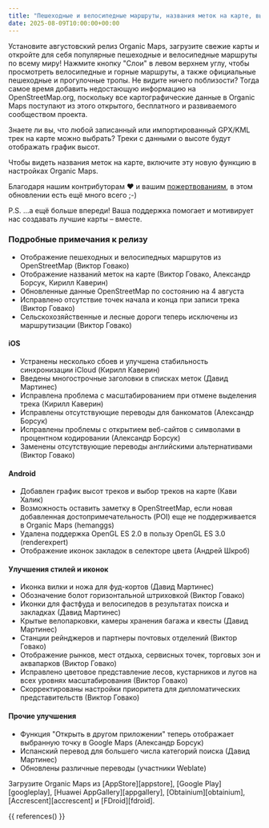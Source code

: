 ```yaml
---
title: "Пешеходные и велосипедные маршруты, названия меток на карте, выбор треков, график высот и многое другое в августовском релизе"
date: 2025-08-09T10:00:00+00:00
---
```


Установите августовский релиз Organic Maps, загрузите свежие карты и откройте для себя популярные пешеходные и велосипедные маршруты по всему миру! Нажмите кнопку "Слои" в левом верхнем углу, чтобы просмотреть велосипедные и горные маршруты, а также официальные пешеходные и прогулочные тропы. Не видите ничего поблизости? Тогда самое время добавить недостающую информацию на OpenStreetMap.org, поскольку все картографические данные в Organic Maps поступают из этого открытого, бесплатного и развиваемого сообществом проекта.

Знаете ли вы, что любой записанный или импортированный GPX/KML трек на карте можно выбрать? Треки с данными о высоте будут отображать график высот.

Чтобы видеть названия меток на карте, включите эту новую функцию в настройках Organic Maps.

Благодаря нашим контрибуторам ❤️ и вашим [пожертвованиям](@/donate/index.ru.md), в этом обновлении есть ещё много всего ;-)

P.S. ...а ещё больше впереди! Ваша поддержка помогает и мотивирует нас создавать лучшие карты – вместе.

### Подробные примечания к релизу

- Отображение пешеходных и велосипедных маршрутов из OpenStreetMap (Виктор Говако)
- Отображение названий меток на карте (Виктор Говако, Александр Борсук, Кирилл Каверин)
- Обновленные данные OpenStreetMap по состоянию на 4 августа
- Исправлено отсутствие точек начала и конца при записи трека (Виктор Говако)
- Сельскохозяйственные и лесные дороги теперь исключены из маршрутизации (Виктор Говако)

#### iOS
- Устранены несколько сбоев и улучшена стабильность синхронизации iCloud (Кирилл Каверин)
- Введены многострочные заголовки в списках меток (Давид Мартинес)
- Исправлена проблема с масштабированием при отмене выделения трека (Кирилл Каверин)
- Исправлены отсутствующие переводы для банкоматов (Александр Борсук)
- Исправлены проблемы с открытием веб-сайтов с символами в процентном кодировании (Александр Борсук)
- Заменены отсутствующие переводы английскими альтернативами (Виктор Говако)

#### Android
- Добавлен график высот треков и выбор треков на карте (Кави Халик)
- Возможность оставить заметку в OpenStreetMap, если новая добавленная достопримечательность (POI) еще не поддерживается в Organic Maps (hemanggs)
- Удалена поддержка OpenGL ES 2.0 в пользу OpenGL ES 3.0 (renderexpert)
- Отображение иконок закладок в селекторе цвета (Андрей Шкроб)

#### Улучшения стилей и иконок
- Иконка вилки и ножа для фуд-кортов (Давид Мартинес)
- Обозначение болот горизонтальной штриховкой (Виктор Говако)
- Иконки для фастфуда и велосипедов в результатах поиска и закладках (Давид Мартинес)
- Крытые велопарковки, камеры хранения багажа и квесты (Давид Мартинес)
- Станции рейнджеров и партнеры почтовых отделений (Виктор Говако)
- Отображение рынков, мест отдыха, сервисных точек, торговых зон и аквапарков (Виктор Говако)
- Исправлено цветовое представление лесов, кустарников и лугов на всех уровнях масштабирования (Виктор Говако)
- Скорректированы настройки приоритета для дипломатических представительств (Виктор Говако)

#### Прочие улучшения
- Функция "Открыть в другом приложении" теперь отображает выбранную точку в Google Maps (Александр Борсук)
- Испанский перевод для большего числа категорий поиска (Давид Мартинес)
- Обновлены различные переводы (участники Weblate)

Загрузите Organic Maps из [AppStore][appstore], [Google Play][googleplay], [Huawei AppGallery][appgallery], [Obtainium][obtainium], [Accrescent][accrescent] и [FDroid][fdroid].

{{ references() }}
